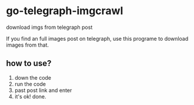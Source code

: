 # go-telegraph-imgcrawl
download imgs from telegraph post

If you find an full images post on telegraph, use this programe to download images from that.

## how to use?

1. down the code
2. run the code
3. past post link and enter
4. it's ok! done.
